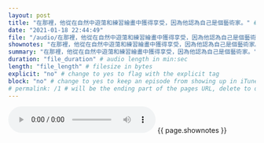 ```yaml
---
layout: post
title: "在那裡，他從在自然中遊蕩和練習繪畫中獲得享受，因為他認為自己是個藝術家。" # quotes allow forbidden characters like the colon
date: "2021-01-18 22:44:49"
file: "/audio/在那裡，他從在自然中遊蕩和練習繪畫中獲得享受，因為他認為自己是個藝術家。.mp3"
shownotes: "在那裡，他從在自然中遊蕩和練習繪畫中獲得享受，因為他認為自己是個藝術家。"
summary: "在那裡，他從在自然中遊蕩和練習繪畫中獲得享受，因為他認為自己是個藝術家。"
duration: "file_duration" # audio length in min:sec
length: "file_length" # filesize in bytes
explicit: "no" # change to yes to flag with the explicit tag
block: "no" # change to yes to keep an episode from showing up in iTunes
# permalink: /1 # will be the ending part of the pages URL, delete to default to the title
---
```


<audio controls>
<source src="{{site.url}}{{site.baseurl}}{{ page.file }}" type="audio/x-mp3">
Your browser does not support the audio element.
</audio>
{{ page.shownotes }}
